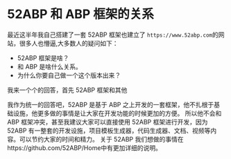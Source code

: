 # 52ABP 和 ABP 框架的关系

最近这半年我自己搭建了一套 52ABP 框架也建立了 `https://www.52abp.com`的网站，很多人也懵逼,大多数人的疑问如下：

- 52ABP 框架是啥？
- 和 ABP 是啥什么关系。
- 为什么你要自己做一个这个版本出来？

我来一个个的回答，首先 52ABP 框架和其他

我作为统一的回答吧，52ABP 是基于 ABP 之上开发的一套框架，他不扎根于基础设施，他更多做的事情是让大家在开发功能的时候更加的方便。
所以他不会和 ABP 框架冲突，甚至我建议大家可以直接使用 52ABP 框架进行开发，因为 52ABP 有一整套的开发设施，项目模板生成器，代码生成器、文档、视频等内容。可以节约大家的时间和精力。 关于 52ABP 我们想做的事情在https://github.com/52ABP/Home中有更加详细的说明。
